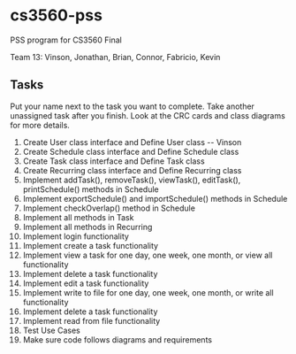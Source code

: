 # cs3560-pss
PSS program for CS3560 Final</br>

Team 13: Vinson, Jonathan, Brian, Connor, Fabricio, Kevin

## Tasks
Put your name next to the task you want to complete. Take another unassigned task after you finish.
Look at the CRC cards and class diagrams for more details. </br>
1. Create User class interface and Define User class -- Vinson
2. Create Schedule class interface and Define Schedule class
3. Create Task class interface and Define Task class
4. Create Recurring class interface and Define Recurring class
5. Implement addTask(), removeTask(), viewTask(), editTask(), printSchedule() methods in Schedule
6. Implement exportSchedule() and importSchedule() methods in Schedule
7. Implement checkOverlap() method in Schedule
8. Implement all methods in Task
9. Implement all methods in Recurring
10. Implement login functionality
11. Implement create a task functionality
12. Implement view a task for one day, one week, one month, or view all functionality
13. Implement delete a task functionality
14. Implement edit a task functionality
15. Implement write to file for one day, one week, one month, or write all functionality
16. Implement delete a task functionality
17. Implement read from file functionality
18. Test Use Cases
19. Make sure code follows diagrams and requirements
